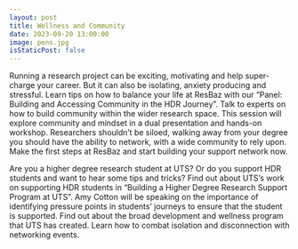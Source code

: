 ```yaml
---
layout: post
title: Wellness and Community
date: 2023-09-20 13:00:00
image: pens.jpg
isStaticPost: false
---
```

Running a research project can be exciting, motivating and help super-charge your career. But it can also be isolating, anxiety producing and stressful. Learn tips on how to balance your life at ResBaz with our “Panel: Building and Accessing Community in the HDR Journey”. Talk to experts on how to build community within the wider research space. This session will explore community and mindset in a dual presentation and hands-on workshop. Researchers shouldn’t be siloed, walking away from your degree you should have the ability to network, with a wide community to rely upon. Make the first steps at ResBaz and start building your support network now.

Are you a higher degree research student at UTS? Or do you support HDR students and want to hear some tips and tricks? Find out about UTS’s work on supporting HDR students in “Building a Higher Degree Research Support Program at UTS”. Amy Cotton will be speaking on the importance of identifying pressure points in students’ journeys to ensure that the student is supported. Find out about the broad development and wellness program that UTS has created. Learn how to combat isolation and disconnection with networking events.

